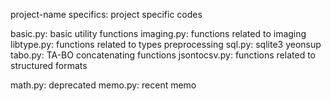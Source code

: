project-name specifics: project specific codes

basic.py: basic utility functions
imaging.py: functions related to imaging
libtype.py: functions related to types preprocessing
sql.py: sqlite3 yeonsup
tabo.py: TA-BO concatenating functions
jsontocsv.py: functions related to structured formats

math.py: deprecated
memo.py: recent memo